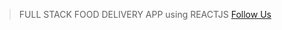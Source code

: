> FULL STACK FOOD DELIVERY APP using REACTJS
> [Follow Us](https://github.com/Mona-1101/fullstack_food_app)

